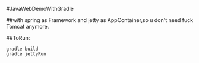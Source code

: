 #JavaWebDemoWithGradle

##with spring as Framework and jetty as AppContainer,so u don't need fuck Tomcat anymore.

##ToRun:

```
gradle build
gradle jettyRun
```